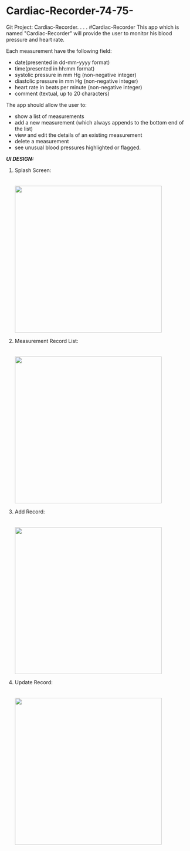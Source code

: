 # Cardiac-Recorder-74-75-
Git Project: Cardiac-Recorder.
.
.
.
#Cardiac-Recorder
This app which is named "Cardiac-Recorder" will provide the user to monitor his blood pressure and heart rate.  

Each measurement have the following field:  
- date(presented in dd-mm-yyyy format)
- time(presented in hh:mm format)
- systolic pressure in mm Hg (non-negative integer)
- diastolic pressure in mm Hg (non-negative integer)
- heart rate in beats per minute (non-negative integer)
- comment (textual, up to 20 characters)

The app should allow the user to:
- show a list of measurements
- add a new measurement (which always appends to the bottom end of the list)
- view and edit the details of an existing measurement
- delete a measurement
- see unusual blood pressures highlighted or flagged.




*****UI DESIGN:*****

1. Splash Screen:
<br><br><br><img src="https://user-images.githubusercontent.com/102902991/177008533-3847f8a2-4c44-4b3b-b037-69087556859e.png" width="400">

2. Measurement Record List: 
<br><br><br><img src="https://user-images.githubusercontent.com/102902991/177008651-b9da2942-c8e7-4cc1-8b9b-7bde755cf6cf.png" width="400">


3. Add Record:
<br><br><br><img src="https://user-images.githubusercontent.com/102902991/177008664-2641db4a-a3e3-4c59-8e14-fc60eaa86a79.png" width="400">


4. Update Record:
<br><br><br><img src="https://user-images.githubusercontent.com/102902991/177008635-9332403c-da41-4623-89aa-c43680f1d941.png" width="400">
